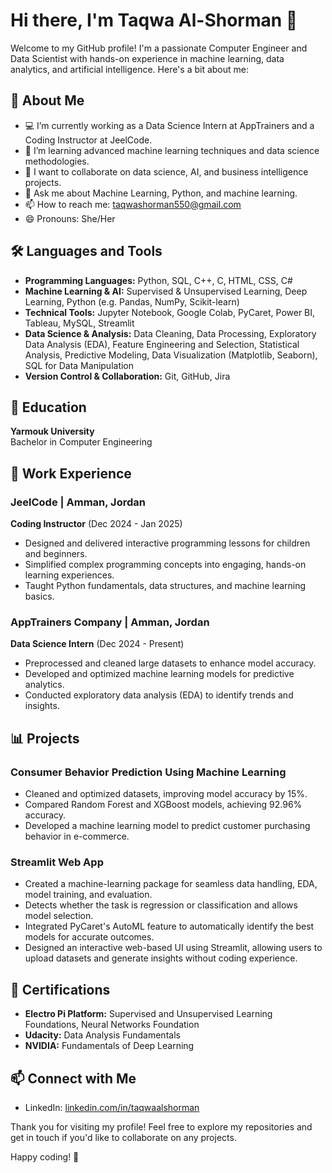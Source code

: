 # Hi there, I'm Taqwa Al-Shorman 👋

Welcome to my GitHub profile! I'm a passionate Computer Engineer and Data Scientist with hands-on experience in machine learning, data analytics, and artificial intelligence. Here's a bit about me:

## 🚀 About Me

- 💻 I’m currently working as a Data Science Intern at AppTrainers and a Coding Instructor at JeelCode.
- 🌱 I’m learning advanced machine learning techniques and data science methodologies.
- 👯 I want to collaborate on data science, AI, and business intelligence projects.
- 💬 Ask me about Machine Learning, Python, and machine learning.
- 📫 How to reach me: [taqwashorman550@gmail.com](mailto:taqwashorman550@gmail.com)
- 😄 Pronouns: She/Her

## 🛠️ Languages and Tools

- **Programming Languages:** Python, SQL, C++, C, HTML, CSS, C#
- **Machine Learning & AI:** Supervised & Unsupervised Learning, Deep Learning, Python (e.g. Pandas, NumPy, Scikit-learn)
- **Technical Tools:** Jupyter Notebook, Google Colab, PyCaret, Power BI, Tableau, MySQL, Streamlit
- **Data Science & Analysis:** Data Cleaning, Data Processing, Exploratory Data Analysis (EDA), Feature Engineering and Selection, Statistical Analysis, Predictive Modeling, Data Visualization (Matplotlib, Seaborn), SQL for Data Manipulation
- **Version Control & Collaboration:** Git, GitHub, Jira

## 🏫 Education

**Yarmouk University**  
Bachelor in Computer Engineering  

## 💼 Work Experience

### JeelCode | Amman, Jordan
**Coding Instructor** (Dec 2024 - Jan 2025)
- Designed and delivered interactive programming lessons for children and beginners.
- Simplified complex programming concepts into engaging, hands-on learning experiences.
- Taught Python fundamentals, data structures, and machine learning basics.

### AppTrainers Company | Amman, Jordan
**Data Science Intern** (Dec 2024 - Present)
- Preprocessed and cleaned large datasets to enhance model accuracy.
- Developed and optimized machine learning models for predictive analytics.
- Conducted exploratory data analysis (EDA) to identify trends and insights.

## 📊 Projects

### Consumer Behavior Prediction Using Machine Learning
- Cleaned and optimized datasets, improving model accuracy by 15%.
- Compared Random Forest and XGBoost models, achieving 92.96% accuracy.
- Developed a machine learning model to predict customer purchasing behavior in e-commerce.

### Streamlit Web App
- Created a machine-learning package for seamless data handling, EDA, model training, and evaluation.
- Detects whether the task is regression or classification and allows model selection.
- Integrated PyCaret's AutoML feature to automatically identify the best models for accurate outcomes.
- Designed an interactive web-based UI using Streamlit, allowing users to upload datasets and generate insights without coding experience.

## 📜 Certifications

- **Electro Pi Platform:** Supervised and Unsupervised Learning Foundations, Neural Networks Foundation
- **Udacity:** Data Analysis Fundamentals
- **NVIDIA:** Fundamentals of Deep Learning

## 📫 Connect with Me

- LinkedIn: [linkedin.com/in/taqwaalshorman](https://www.linkedin.com/in/taqwaalshorman)

Thank you for visiting my profile! Feel free to explore my repositories and get in touch if you'd like to collaborate on any projects.

Happy coding! 🚀

